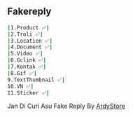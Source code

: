 ## Fakereply
```bash
|1.Product ✅|
|2.Troli ✅|
|3.Location ✅|
|4.Document ✅|
|5.Video ✅|
|6.Gclink ✅|
|7.Kontak ✅|
|8.Gif ✅|
9.TextThumbnail ✅|
10.VN ✅|
11.Sticker ✅|
```

Jan Di Curi Asu
Fake Reply By [ArdyStore](https://github.com/ArdyBotzz)

